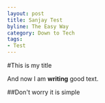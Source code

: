 ```yaml
---
layout: post
title: Sanjay Test
byline: The Easy Way
category: Down to Tech
tags:
- Test
---
```


#This is my title

And now I am **writing** good text.

##Don't worry it is simple